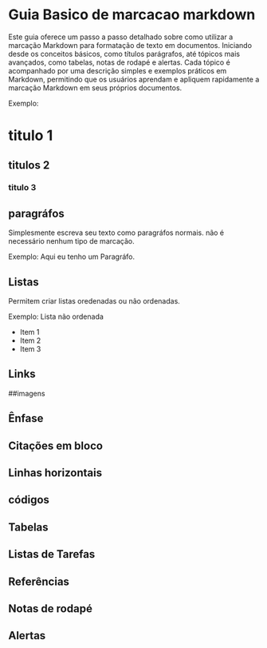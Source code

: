 # Guia Basico de marcacao markdown
Este guia oferece um passo a passo detalhado sobre como utilizar a marcação Markdown para
formatação de texto em documentos. Iniciando desde os conceitos básicos, como títulos
parágrafos, até tópicos mais avançados, como tabelas, notas de rodapé e alertas. Cada tópico
é acompanhado por uma descrição simples e exemplos práticos em Markdown, permitindo que os
usuários aprendam e apliquem rapidamente a marcação Markdown em seus próprios documentos.

Exemplo:
# titulo 1
## titulos 2
### titulo 3

## paragráfos
Simplesmente escreva seu texto como paragráfos normais. não é necessário nenhum tipo de marcação.

Exemplo:
Aqui eu tenho um Paragráfo.

## Listas
Permitem criar listas oredenadas ou não ordenadas.

Exemplo:
Lista não ordenada

* Item 1
* Item 2
* Item 3

## Links
##imagens
## Ênfase
## Citações em bloco
## Linhas horizontais
## códigos
## Tabelas
## Listas de Tarefas
## Referências
## Notas de rodapé
## Alertas 
